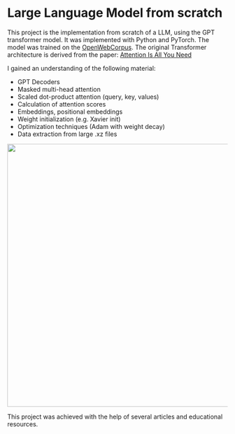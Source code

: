 # Large Language Model from scratch

This project is the implementation from scratch of a LLM, using the GPT transformer model. It was implemented with Python and PyTorch.
The model was trained on the [OpenWebCorpus](https://skylion007.github.io/OpenWebTextCorpus/).
The original Transformer architecture is derived from the paper: [Attention Is All You Need](https://arxiv.org/abs/1706.03762)

I gained an understanding of the following material:
 - GPT Decoders
 - Masked multi-head attention
 - Scaled dot-product attention (query, key, values)
 - Calculation of attention scores
 -  Embeddings, positional embeddings
 - Weight initialization (e.g. Xavier init)
 - Optimization techniques (Adam with weight decay)
 - Data extraction from large .xz files

<img width="600" src="https://machinelearningmastery.com/wp-content/uploads/2021/08/attention_research_1.png">

This project was achieved with the help of several articles and educational resources. 
